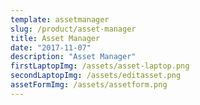 ```yaml
---
template: assetmanager
slug: /product/asset-manager
title: Asset Manager
date: "2017-11-07"
description: "Asset Manager"
firstLaptopImg: /assets/asset-laptop.png
secondLaptopImg: /assets/editasset.png
assetFormImg: /assets/assetform.png
---
```

